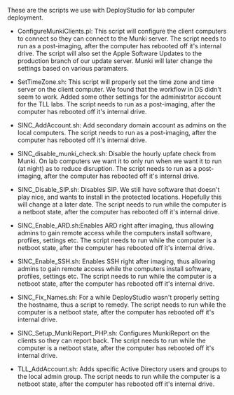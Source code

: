 
These are the scripts we use with DeployStudio for lab computer deployment.

- ConfigureMunkiClients.pl: This script will configure the client computers to connect so they can connect to the Munki server. The script needs to run as a post-imaging, after the computer has rebooted off it's internal drive. The script will also set the Apple Software Updates to the production branch of our update server. Munki will later change the settings based on various paramaters.


- SetTimeZone.sh: This script will properly set the time zone and time server on the client computer. We found that the workflow in DS didn't seem to work. Added some other settings for the administrtor account for the TLL labs. The script needs to run as a post-imaging, after the computer has rebooted off it's internal drive.


- SINC\_AddAccount.sh: Add secondary domain account as admins on the local computers. The script needs to run as a post-imaging, after the computer has rebooted off it's internal drive.


- SINC\_disable\_munki\_check.sh: Disable the hourly upfate check from Munki. On lab computers we want it to only run when we want it to run (at night) as to reduce disruption. The script needs to run as a post-imaging, after the computer has rebooted off it's internal drive.
  
  
- SINC\_Disable\_SIP.sh: Disables SIP. We still have software that doesn't play nice, and wants to install in the protected locations. Hopefully this will change at a later date. The script needs to run while the computer is a netboot state, after the computer has rebooted off it's internal drive.


- SINC\_Enable\_ARD.sh:Enables ARD right after imaging, thus allowing admins to gain remote access while the computers install software, profiles, settings etc. The script needs to run while the computer is a netboot state, after the computer has rebooted off it's internal drive.


- SINC\_Enable\_SSH.sh: Enables SSH right after imaging, thus allowing admins to gain remote access while the computers install software, profiles, settings etc. The script needs to run while the computer is a netboot state, after the computer has rebooted off it's internal drive.


- SINC\_Fix\_Names.sh: For a while DeployStudio wasn't properly setting the hostname, thus a script to remedy. The script needs to run while the computer is a netboot state, after the computer has rebooted off it's internal drive.


- SINC\_Setup\_MunkiReport\_PHP.sh: Configures MunkiReport on the clients so they can report back. The script needs to run while the computer is a netboot state, after the computer has rebooted off it's internal drive.


- TLL\_AddAccount.sh: Adds specific Active Directory users and groups to the local admin group. The script needs to run while the computer is a netboot state, after the computer has rebooted off it's internal drive.

